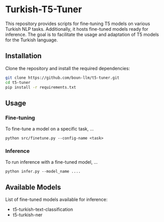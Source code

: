 # Turkish-T5-Tuner

This repository provides scripts for fine-tuning T5 models on various Turkish NLP tasks. Additionally, it hosts fine-tuned models ready for inference. The goal is to facilitate the usage and adaptation of T5 models for the Turkish language.

## Installation

Clone the repository and install the required dependencies:

```bash
git clone https://github.com/boun-llm/t5-tuner.git
cd t5-tuner
pip install -r requirements.txt
```
## Usage
### Fine-tuning
To fine-tune a model on a specific task, ... 
```
python src/finetune.py --config-name <task>
```
### Inference
To run inference with a fine-tuned model, ...
```
python infer.py --model_name .... 
```

## Available Models
List of fine-tuned models available for inference:
- t5-turkish-text-classification
- t5-turkish-ner

